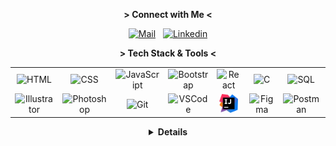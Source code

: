 <p align="center"><b>&gt; Connect with Me &lt;</b></p>
<p align="center">
  <a href="mailto:mustanali.cs@gmail.com"><img src="https://i.ibb.co/7tH9Xd2/icons8-gmail-144.png" width="40" height="40" alt="Mail" /></a> &nbsp;
  <a href='https://www.linkedin.com/in/mustan-ali'><img src="https://i.ibb.co/K2SvTNQ/icons8-linkedin-144.png" width="40" height="40" alt="Linkedin" /></a>
</p>
<p align="center"><b>&gt; Tech Stack & Tools &lt;</b></p>
<table align="center">
  <tr>
    <td align="center" width="60"><img src="https://cdn.jsdelivr.net/gh/devicons/devicon/icons/html5/html5-original.svg" width="30" height="30" alt="HTML" /></td>
    <td align="center" width="60"><img src="https://cdn.jsdelivr.net/gh/devicons/devicon/icons/css3/css3-original.svg" width="30" height="30" alt="CSS" /></td>
    <td align="center" width="60"><img src="https://cdn.jsdelivr.net/gh/devicons/devicon/icons/javascript/javascript-original.svg" width="30" height="30" alt="JavaScript" /></td>
    <td align="center" width="60"><img src="https://cdn.jsdelivr.net/gh/devicons/devicon/icons/bootstrap/bootstrap-original.svg" width="35" height="35" alt="Bootstrap" /></td>
    <td align="center" width="60"><img src="https://cdn.jsdelivr.net/gh/devicons/devicon/icons/react/react-original.svg" width="30" height="30" alt="React" /></td>
    <td align="center" width="60"><img src="https://cdn.jsdelivr.net/gh/devicons/devicon/icons/c/c-original.svg" width="30" height="30" alt="C" /></td>
    <td align="center" width="60"><img src="https://i.ibb.co/jDHjxy4/pngwing-com-removebg-preview.png" width="30" height="30" alt="SQL" /></td>
    <td align="center" width="60"><img src="https://cdn.jsdelivr.net/gh/devicons/devicon/icons/python/python-original.svg" width="35" height="35" alt="Python" /></td>
    <td align="center" width="60"><img src="https://cdn.jsdelivr.net/gh/devicons/devicon/icons/java/java-original.svg" width="35" height="35" alt="Java" /></td>
  </tr>
  <tr>
    <td align="center" width="60"><img src="https://cdn.jsdelivr.net/gh/devicons/devicon/icons/illustrator/illustrator-line.svg" width="30" height="30" alt="Illustrator" /></td>
    <td align="center" width="60"><img src="https://cdn.jsdelivr.net/gh/devicons/devicon/icons/photoshop/photoshop-line.svg" width="30" height="30" alt="Photoshop" /></td>
    <td align="center" width="60"><img src="https://cdn.jsdelivr.net/gh/devicons/devicon/icons/git/git-original.svg" width="30" height="30" alt="Git" /></td>
    <td align="center" width="60"><img src="https://cdn.jsdelivr.net/gh/devicons/devicon/icons/vscode/vscode-original.svg" width="30" height="30" alt="VSCode" /></td>
    <td align="center" width="60"><img src="https://github.com/mustan-ali/img/blob/main/logo/intellijidea.png" width="30" height="30" alt="intellij idea" /></td>
    <td align="center" width="60"><img src="https://cdn.jsdelivr.net/gh/devicons/devicon/icons/figma/figma-original.svg" width="30" height="30" alt="Figma" /></td>
    <td align="center" width="60"><img src="https://www.vectorlogo.zone/logos/getpostman/getpostman-icon.svg" width="30" height="30" alt="Postman" /></td>
    <td align="center" width="60"><img src="https://cdn.jsdelivr.net/gh/devicons/devicon/icons/nodejs/nodejs-plain.svg" width="30" height="30" alt="NodeJS" /></td>
    <td align="center" width="60"><img src="https://i.ibb.co/c6CMfC9/icons8-express-js-160.png" width="30" height="30" alt="ExpressJS" /></td>
  </tr>
</table>

<details align="center">
  <summary><b>Details</b></summary>
    <img align="center" src="https://streak-stats.demolab.com?user=mustan-ali&theme=dark&border_radius=5&date_format=j%2Fn%5B%2FY%5D&fire=00FF00&ring=00FF00&currStreakLabel=00FF00"     alt="Mustan's Github Stats" width = 300><br>
    <img align="center" src="https://github-readme-stats.vercel.app/api/top-langs/?username=mustan-ali&layout=compact&langs_count=10&theme=transparent" alt="Mustan's Github Stats" width = 300 height = 250><br>
    <img src="https://api.visitorbadge.io/api/visitors?path=https%3A%2F%2Fgithub.com%2Fmustan-ali&label=Views&labelColor=%23000000&countColor=%23303030&style=flat-square" />
</details>
